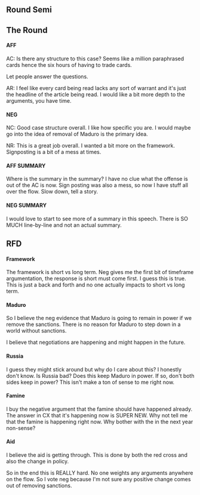 ## Round Semi
## 

## The Round

#### AFF
AC: Is there any structure to this case?  Seems like a million paraphrased cards hence the six hours of having to trade cards.

Let people answer the questions.

AR: I feel like every card being read lacks any sort of warrant and it's just the headline of the article being read.  I would like a bit more depth to the arguments, you have time.

#### NEG
NC: Good case structure overall.  I like how specific you are.  I would maybe go into the idea of removal of Maduro is the primary idea.

NR: This is a great job overall.  I wanted a bit more on the framework.  Signposting is a bit of a mess at times.

#### AFF SUMMARY
Where is the summary in the summary?  I have no clue what the offense is out of the AC is now.  Sign posting was also a mess, so now I have stuff all over the flow.  Slow down, tell a story.

#### NEG SUMMARY
I would love to start to see more of a summary in this speech.  There is SO MUCH line-by-line and not an actual summary.

## RFD

#### Framework
The framework is short vs long term.  Neg gives me the first bit of timeframe argumentation, the response is short must come first.  I guess this is true.  This is just a back and forth and no one actually impacts to short vs long term.

#### Maduro
So I believe the neg evidence that Maduro is going to remain in power if we remove the sanctions.  There is no reason for Maduro to step down in a world without sanctions.

I believe that negotiations are happening and might happen in the future.

#### Russia
I guess they might stick around but why do I care about this?  I honestly don't know.  Is Russia bad?  Does this keep Maduro in power.  If so, don't both sides keep in power?  This isn't make a ton of sense to me right now.

#### Famine
I buy the negative argument that the famine should have happened already.  The answer in CX that it's happening now is SUPER NEW.  Why not tell me that the famine is happening right now.  Why bother with the in the next year non-sense?

#### Aid
I believe the aid is getting through.  This is done by both the red cross and also the change in policy.

So in the end this is REALLY hard.  No one weights any arguments anywhere on the flow.  So I vote neg because I'm not sure any positive change comes out of removing sanctions.



